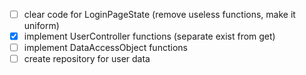 - [ ] clear code for LoginPageState (remove useless functions, make it uniform)
- [x] implement UserController functions (separate exist from get)
- [ ] implement DataAccessObject functions
- [ ] create repository for user data